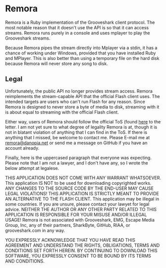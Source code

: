 Remora
======

Remora is a Ruby implementation of the Grooveshark client protocol. The
most notable reason that it doesn't use the API is so that it can access
streams. Remora runs purely in a console and uses mplayer to play the
Grooveshark streams.

Because Remora pipes the stream directly into Mplayer via a stdin, it
has a chance of working under Windows, provided that you have installed
Ruby and MPlayer. This is also better than using a temporary file on the
hard disk because Remora will never store any song to disk.

Legal
-----
Unfortunately, the public API no longer provides stream access. Remora
reimplements the stream-capable API that the official Flash client uses.
The intended targets are users who can't run Flash for any reason. Since
Remora is designed to never store a byte of media to disk, streaming
with it is about equal to streaming with the official Flash client.

Either way, users of Remora should follow the official ToS (found
[here](http://www.grooveshark.com/terms) to the letter. I am not yet
sure to what degree of legality Remora is at, though it is not in
blatant violation of anything that I can find in the ToS. If there is
anything that I missed, be welcome to contact me. Please E-mail me at
remora@danopia.net or send me a message on GitHub if you have an
account already.

Finally, here is the uppercased paragraph that everyone was expecting.
Please note that I am not a lawyer, and I don't have any, so I wrote the
below attempt at legalese.

THIS APPLICATION DOES NOT COME WITH ANY WARRANT WHATSOEVER. This application IS NOT to be used for downloading copyrighted works. ANY CHANGES TO THE SOURCE CODE BY THE END-USER MAY CAUSE LEGAL VIOLATIONS! THIS APPLICATION IS STRICTLY MEANT TO PROVIDE AN ALTERNATIVE TO THE FLASH CLIENT. This application may be illegal in some countries. If you are unsure, please contact your lawyet for legal advice. NEITHER THE AUTHOR OR ANY OTHER PARTY RELATED TO THIS APPLICATION IS RESPONSIBLE FOR YOUR MISUSE AND/OR ILLEGAL USAGE! Remora is not associated with Grooveshark, EMG, Escape Media Group, Inc, any of their partners, SharkByte, GitHub, RIAA, or grooveshark.com in any way.

YOU EXPRESSLY ACKNOWLEDGE THAT YOU HAVE READ THIS AGREEMENT AND UNDERSTAND THE RIGHTS, OBLIGATIONS, TERMS AND CONDITIONS SET FORTH HEREIN. BY CONTINUING TO DOWNLOAD THIS SOFTWARE, YOU EXPRESSLY CONSENT TO BE BOUND BY ITS TERMS AND CONDITIONS.
